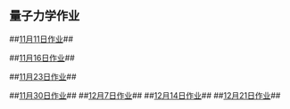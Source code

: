 ## 量子力学作业 ##
##[11月11日作业](https://github.com/Meisterklasse/Quantum_Mechanics_2014301020015/blob/master/11%E6%9C%8811%E6%97%A5.md)##

##[11月16日作业](https://github.com/Meisterklasse/Quantum_Mechanics_2014301020015/blob/master/11%E6%9C%8816%E6%97%A5%E4%BD%9C%E4%B8%9A.md)##

##[11月23日作业](https://github.com/Meisterklasse/Quantum_Mechanics_2014301020015/blob/master/11%E6%9C%8823%E6%97%A5.md)##

##[11月30日作业](https://github.com/Meisterklasse/Quantum_Mechanics_2014301020015/blob/master/11%E6%9C%8823%E6%97%A5.md)##
##[12月7日作业](https://github.com/Meisterklasse/Quantum_Mechanics_2014301020015/blob/master/12%E6%9C%887%E6%97%A5%E9%87%8F%E5%AD%90%E5%8A%9B%E5%AD%A6.md)##
##[12月14日作业](https://github.com/Meisterklasse/Quantum_Mechanics_2014301020015/blob/master/12%E6%9C%8814%E6%97%A5%E9%87%8F%E5%AD%90%E5%8A%9B%E5%AD%A6.md)##
##[12月21日作业](https://github.com/Meisterklasse/Quantum_Mechanics_2014301020015/blob/master/12%E6%9C%8821%E6%97%A5%E9%87%8F%E5%AD%90%E5%8A%9B%E5%AD%A6.md)##
